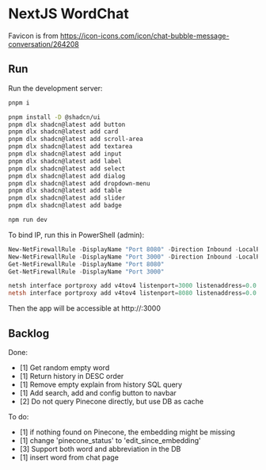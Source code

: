 # NextJS WordChat

Favicon is from https://icon-icons.com/icon/chat-bubble-message-conversation/264208

## Run

Run the development server:

```bash
pnpm i

pnpm install -D @shadcn/ui
pnpm dlx shadcn@latest add button
pnpm dlx shadcn@latest add card
pnpm dlx shadcn@latest add scroll-area
pnpm dlx shadcn@latest add textarea
pnpm dlx shadcn@latest add input
pnpm dlx shadcn@latest add label
pnpm dlx shadcn@latest add select
pnpm dlx shadcn@latest add dialog
pnpm dlx shadcn@latest add dropdown-menu
pnpm dlx shadcn@latest add table
pnpm dlx shadcn@latest add slider
pnpm dlx shadcn@latest add badge

npm run dev
```

To bind IP, run this in PowerShell (admin):

```powershell
New-NetFirewallRule -DisplayName "Port 8080" -Direction Inbound -LocalPort 8080 -Protocol TCP -Action Allow
New-NetFirewallRule -DisplayName "Port 3000" -Direction Inbound -LocalPort 3000 -Protocol TCP -Action Allow
Get-NetFirewallRule -DisplayName "Port 8080"
Get-NetFirewallRule -DisplayName "Port 3000"

netsh interface portproxy add v4tov4 listenport=3000 listenaddress=0.0.0.0 connectport=3000 connectaddress=172.22.170.120
netsh interface portproxy add v4tov4 listenport=8080 listenaddress=0.0.0.0 connectport=8080 connectaddress=172.22.170.120
```

Then the app will be accessible at http://<host-machine-ip>:3000

## Backlog

Done:

* [1] Get random empty word
* [1] Return history in DESC order
* [1] Remove empty explain from history SQL query
* [1] Add search, add and config button to navbar
* [2] Do not query Pinecone directly, but use DB as cache

To do:

* [1] if nothing found on Pinecone, the embedding might be missing
* [1] change 'pinecone_status' to 'edit_since_embedding'
* [3] Support both word and abbreviation in the DB
* [1] insert word from chat page
